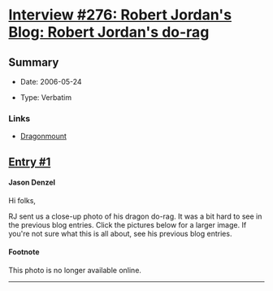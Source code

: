 # [Interview #276: Robert Jordan's Blog: Robert Jordan's do-rag](https://www.theoryland.com/intvmain.php?i=276)

## Summary

- Date: 2006-05-24

- Type: Verbatim

### Links

- [Dragonmount](http://www.dragonmount.com/forums/blog/4/entry-351-robert-jordans-do-rag/)


## [Entry #1](https://www.theoryland.com/intvmain.php?i=276#1)

#### Jason Denzel

Hi folks,

RJ sent us a close-up photo of his dragon do-rag. It was a bit hard to see in the previous blog entries. Click the pictures below for a larger image. If you're not sure what this is all about, see his previous blog entries.

#### Footnote

This photo is no longer available online.


---

